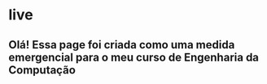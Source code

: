 # live
## Olá! Essa page foi criada como uma medida emergencial para o meu curso de Engenharia da Computação
